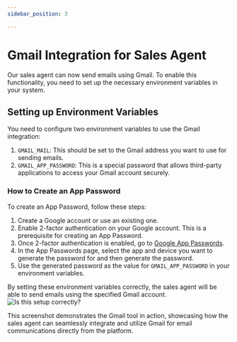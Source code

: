 ```yaml
---
sidebar_position: 3

---
```


# Gmail Integration for Sales Agent

Our sales agent can now send emails using Gmail. To enable this functionality, you need to set up the necessary environment variables in your system.

## Setting up Environment Variables

You need to configure two environment variables to use the Gmail integration:

1. `GMAIL_MAIL`: This should be set to the Gmail address you want to use for sending emails.
2. `GMAIL_APP_PASSWORD`: This is a special password that allows third-party applications to access your Gmail account securely.

### How to Create an App Password

To create an App Password, follow these steps:

1. Create a Google account or use an existing one.
2. Enable 2-factor authentication on your Google account. This is a prerequisite for creating an App Password.
3. Once 2-factor authentication is enabled, go to [Google App Passwords](http://myaccount.google.com/apppasswords).
4. In the App Passwords page, select the app and device you want to generate the password for and then generate the password.
5. Use the generated password as the value for `GMAIL_APP_PASSWORD` in your environment variables.

By setting these environment variables correctly, the sales agent will be able to send emails using the specified Gmail account.
![Is this setup correctly?](/img/Gmail.png)

This screenshot demonstrates the Gmail tool in action, showcasing how the sales agent can seamlessly integrate and utilize Gmail for email communications directly from the platform.


